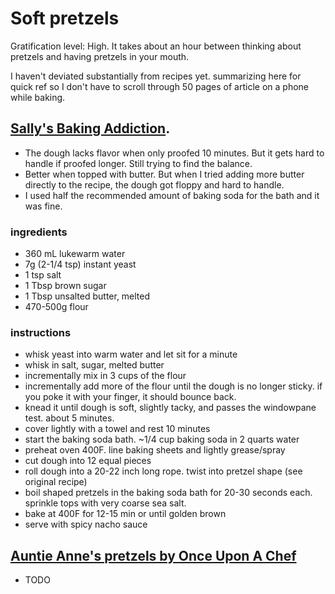 # Soft pretzels

Gratification level: High. It takes about an hour between thinking about pretzels and having pretzels in your mouth.

I haven't deviated substantially from recipes yet. summarizing here for quick ref so I don't have to scroll through 50 pages of article on a phone while baking.

## [Sally's Baking Addiction](https://sallysbakingaddiction.com/easy-homemade-soft-pretzels/).
- The dough lacks flavor when only proofed 10 minutes. But it gets hard to handle if proofed longer. Still trying to find the balance.
- Better when topped with butter. But when I tried adding more butter directly to the recipe, the dough got floppy and hard to handle.
- I used half the recommended amount of baking soda for the bath and it was fine.

### ingredients
- 360 mL lukewarm water
- 7g (2-1/4 tsp) instant yeast
- 1 tsp salt
- 1 Tbsp brown sugar
- 1 Tbsp unsalted butter, melted
- 470-500g flour

### instructions
- whisk yeast into warm water and let sit for a minute
- whisk in salt, sugar, melted butter
- incrementally mix in 3 cups of the flour
- incrementally add more of the flour until the dough is no longer sticky. if you poke it with your finger, it should bounce back.
- knead it until dough is soft, slightly tacky, and passes the windowpane test. about 5 minutes.
- cover lightly with a towel and rest 10 minutes
- start the baking soda bath. ~1/4 cup baking soda in 2 quarts water
- preheat oven 400F. line baking sheets and lightly grease/spray
- cut dough into 12 equal pieces
- roll dough into a 20-22 inch long rope. twist into pretzel shape (see original recipe)
- boil shaped pretzels in the baking soda bath for 20-30 seconds each. sprinkle tops with very coarse sea salt.
- bake at 400F for 12-15 min or until golden brown
- serve with spicy nacho sauce

## [Auntie Anne's pretzels by Once Upon A Chef](https://www.onceuponachef.com/recipes/soft-pretzels.html)
- TODO
